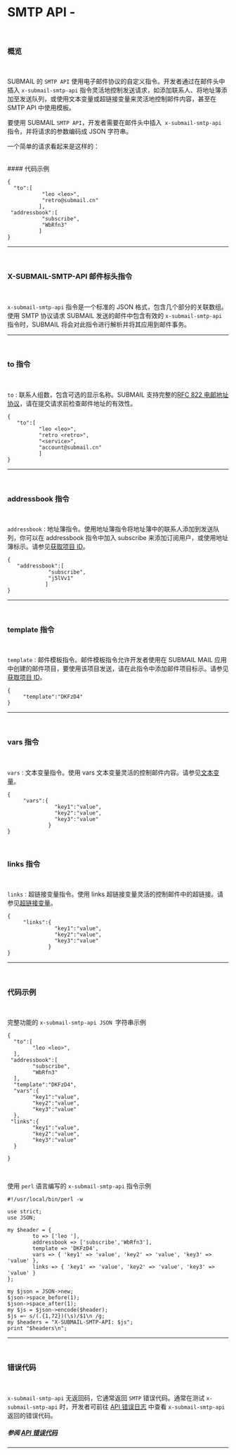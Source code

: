 # SMTP API - 

<br>

### **概览**

<br>

SUBMAIL 的 `SMTP API` 使用电子邮件协议的自定义指令。开发者通过在邮件头中插入 `x-submail-smtp-api` 指令灵活地控制发送请求，如添加联系人、将地址簿添加至发送队列，或使用文本变量或超链接变量来灵活地控制邮件内容，甚至在 SMTP API 中使用模板。

要使用 SUBMAIL `SMTP API`，开发者需要在邮件头中插入` x-submail-smtp-api` 指令，并将请求的参数编码成 JSON 字符串。

一个简单的请求看起来是这样的：

<br>
#### 代码示例

```
{
  "to":[
           "leo <leo>",
           "retro@submail.cn"
          ],
 "addressbook":[
           "subscribe",
           "WbRfn3"
          ]
}
```

---

<br>

### **X-SUBMAIL-SMTP-API 邮件标头指令**

<br>

`x-submail-smtp-api` 指令是一个标准的 JSON 格式，包含几个部分的关联数组。使用 SMTP 协议请求 SUBMAIL 发送的邮件中包含有效的 `x-submail-smtp-api` 指令时，SUBMAIL 将会对此指令进行解析并将其应用到邮件事务。

---

<br>

### **to 指令**

<br>

`to` : 联系人组数，包含可选的显示名称。SUBMAIL 支持完整的[RFC 822 电邮地址协议](http://en.wikipedia.org/wiki/Email_address)，请在提交请求前检查邮件地址的有效性。


```
{
   "to":[
          "leo <leo>",
          "retro <retro>",
          "<service>",
          "account@submail.cn"
          ]
}
```

---

<br>

### **addressbook 指令**

<br>

`addressbook：`地址簿指令。使用地址簿指令将地址簿中的联系人添加到发送队列，你可以在 addressbook 指令中加入 subscribe 来添加订阅用户，或使用地址簿标示。请参见[获取项目 ID](https://www.mysubmail.com/documents/eFhpI1)。


```
{
   "addressbook":[
             "subscribe",
             "j5lVv1"
            ]
}
```

---

<br>

### **template 指令**

<br>

`template：`邮件模板指令。邮件模板指令允许开发者使用在 SUBMAIL MAIL 应用中创建的邮件项目，要使用该项目发送，请在此指令中添加邮件项目标示。请参见[获取项目 ID](https://www.mysubmail.com/documents/eFhpI1)。


```
{
     "template":"DKFzD4"
}
```

---

<br>

### **vars 指令**

<br>

`vars：`文本变量指令。使用 vars 文本变量灵活的控制邮件内容。请参见[文本变量](https://www.mysubmail.com/documents/TOYJC1)。


```
{
     "vars":{
               "key1":"value",
               "key2":"value",
               "key3":"value"
             }
}
```

<br>

### **links 指令**

<br>

`links：`超链接变量指令。使用 links 超链接变量灵活的控制邮件中的超链接。请参见[超链接变量](https://www.mysubmail.com/documents/uDRmO1)。


```
{
     "links":{
               "key1":"value",
               "key2":"value",
               "key3":"value"
             }
}
```

---

<br>

### **代码示例**

<br>

完整功能的 `x-submail-smtp-api JSON `字符串示例


```
{
  "to":[
        "leo <leo>",
  ],
 "addressbook":[
        "subscribe",
        "WbRfn3"
  ],
  "template":"DKFzD4",
  "vars":{
        "key1":"value",
        "key2":"value",
        "key3":"value"
  },
 "links":{
        "key1":"value",
        "key2":"value",
        "key3":"value"
  }

}
```
<br>

使用 `perl` 语言编写的 `x-submail-smtp-api` 指令示例


```
#!/usr/local/bin/perl -w

use strict;
use JSON;

my $header = {
        to => ['leo '],
        addressbook => ['subscribe','WbRfn3'],
        template => 'DKFzD4',
        vars => { 'key1' => 'value', 'key2' => 'value', 'key3' => 'value' },
        links => { 'key1' => 'value', 'key2' => 'value', 'key3' => 'value' }
};

my $json = JSON->new;
$json->space_before(1);
$json->space_after(1);
my $js = $json->encode($header);
$js =~ s/(.{1,72})(\s)/$1\n /g;
my $headers = "X-SUBMAIL-SMTP-API: $js";
print "$headers\n";
```

---

<br>

### **错误代码**

<br>

`x-submail-smtp-api` 无返回码，它通常返回 `SMTP` 错误代码。通常在测试 `x-submail-smtp-api` 时，开发者可前往  [API 错误日志](https://www.mysubmail.com/chs/mail/errorlog) 中查看 `x-submail-smtp-api` 返回的错误代码。
<br>
##### 参阅 [API 错误代码](https://www.mysubmail.com/documents/i22PE4)

------
